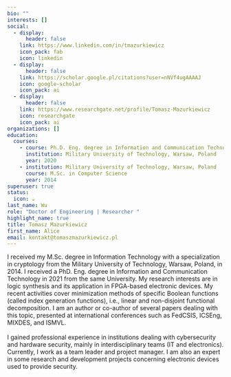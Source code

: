 ```yaml
---
bio: ""
interests: []
social:
  - display:
      header: false
    link: https://www.linkedin.com/in/tmazurkiewicz
    icon_pack: fab
    icon: linkedin
  - display:
      header: false
    link: https://scholar.google.pl/citations?user=nNVf4ugAAAAJ
    icon: google-scholar
    icon_pack: ai
  - display:
      header: false
    link: https://www.researchgate.net/profile/Tomasz-Mazurkiewicz
    icon: researchgate
    icon_pack: ai
organizations: []
education:
  courses:
    - course: Ph.D. Eng. degree in Information and Communication Technology
      institution: Military University of Technology, Warsaw, Poland
      year: 2020
    - institution: Military University of Technology, Warsaw, Poland
      course: M.Sc. in Computer Science
      year: 2014
superuser: true
status:
  icon: ☕️
last_name: Wu
role: "Doctor of Engineering | Researcher "
highlight_name: true
title: Tomasz Mazurkiewicz
first_name: Alice
email: kontakt@tomaszmazurkiewicz.pl
---
```

I received my M.Sc. degree in Information Technology with a specialization in cryptology from the Military University of Technology, Warsaw, Poland, in 2014. I received a PhD. Eng. degree in Information and Communication Technology in 2021 from the same University. My research interests are in logic synthesis and its application in FPGA-based electronic devices. My recent activities cover minimization methods of specific Boolean functions (called index generation functions), i.e., linear and non-disjoint functional decomposition. I am an author or co-author of several papers dealing with this topic, presented at international conferences such as FedCSIS, ICSEng, MIXDES, and ISMVL.\
\
I gained professional experience in institutions dealing with cybersecurity and hardware security, mainly in interdisciplinary teams (IT and electronics). Currently, I work as a team leader and project manager. I am also an expert in some research and development projects concerning electronic devices used to provide security.